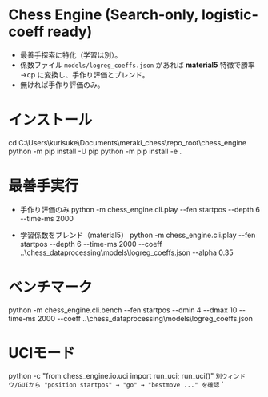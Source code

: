 # Chess Engine (Search-only, logistic-coeff ready)

- 最善手探索に特化（学習は別）。
- 係数ファイル `models/logreg_coeffs.json` があれば **material5** 特徴で勝率→cp に変換し、手作り評価とブレンド。
- 無ければ手作り評価のみ。

# インストール
cd C:\Users\kurisuke\Documents\meraki_chess\repo_root\chess_engine
python -m pip install -U pip
python -m pip install -e .

# 最善手実行

- 手作り評価のみ
python -m chess_engine.cli.play --fen startpos --depth 6 --time-ms 2000

- 学習係数をブレンド（material5）
python -m chess_engine.cli.play --fen startpos --depth 6 --time-ms 2000 --coeff ..\chess_dataprocessing\models\logreg_coeffs.json --alpha 0.35

# ベンチマーク
python -m chess_engine.cli.bench --fen startpos --dmin 4 --dmax 10 --time-ms 2000 --coeff ..\chess_dataprocessing\models\logreg_coeffs.json

# UCIモード
python -c "from chess_engine.io.uci import run_uci; run_uci()"
` 別ウィンドウ/GUIから "position startpos" → "go" → "bestmove ..." を確認 `
`